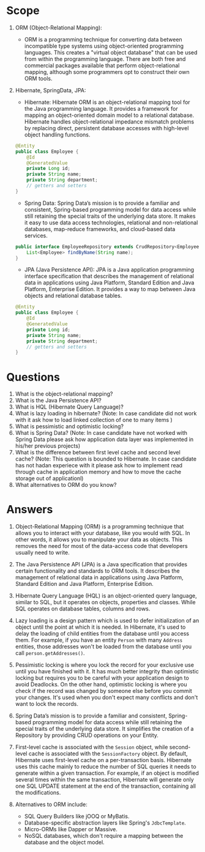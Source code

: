 # Scope
1. ORM (Object-Relational Mapping):
    - ORM is a programming technique for converting data between incompatible type systems using object-oriented programming languages. This creates a "virtual object database" that can be used from within the programming language. There are both free and commercial packages available that perform object-relational mapping, although some programmers opt to construct their own ORM tools.

2. Hibernate, SpringData, JPA:
    - Hibernate: Hibernate ORM is an object-relational mapping tool for the Java programming language. It provides a framework for mapping an object-oriented domain model to a relational database. Hibernate handles object-relational impedance mismatch problems by replacing direct, persistent database accesses with high-level object handling functions.

    ```java
    @Entity
    public class Employee {
        @Id
        @GeneratedValue
        private Long id;
        private String name;
        private String department;
        // getters and setters
    }
    ```

    - Spring Data: Spring Data’s mission is to provide a familiar and consistent, Spring-based programming model for data access while still retaining the special traits of the underlying data store. It makes it easy to use data access technologies, relational and non-relational databases, map-reduce frameworks, and cloud-based data services.

    ```java
    public interface EmployeeRepository extends CrudRepository<Employee, Long> {
        List<Employee> findByName(String name);
    }
    ```

    - JPA (Java Persistence API): JPA is a Java application programming interface specification that describes the management of relational data in applications using Java Platform, Standard Edition and Java Platform, Enterprise Edition. It provides a way to map between Java objects and relational database tables.

    ```java
    @Entity
    public class Employee {
        @Id
        @GeneratedValue
        private Long id;
        private String name;
        private String department;
        // getters and setters
    }
    ```
# Questions
1. What is the object-relational mapping?
2. What is the Java Persistence API?
3. What is HQL (Hibernate Query Language)?
4. What is lazy loading in hibernate? (Note: In case candidate did not work with it ask how to load linked collection of one to many items )
5. What is pessimistic and optimistic locking?
6. What is Spring Data? (Note: In case candidate have not worked with Spring Data please ask how application data layer was implemented in his/her  previous projects)
7. What is the difference between first level cache and second level cache? (Note: This question is bounded to Hibernate. In case candidate has not hadan experiece with it please ask how to implement read through cache in application memory and how to move the cache storage out of applicationl)
8. What alternatives to ORM do you know?
# Answers
1. Object-Relational Mapping (ORM) is a programming technique that allows you to interact with your database, like you would with SQL. In other words, it allows you to manipulate your data as objects. This removes the need for most of the data-access code that developers usually need to write.

2. The Java Persistence API (JPA) is a Java specification that provides certain functionality and standards to ORM tools. It describes the management of relational data in applications using Java Platform, Standard Edition and Java Platform, Enterprise Edition.

3. Hibernate Query Language (HQL) is an object-oriented query language, similar to SQL, but it operates on objects, properties and classes. While SQL operates on database tables, columns and rows.

4. Lazy loading is a design pattern which is used to defer initialization of an object until the point at which it is needed. In Hibernate, it's used to delay the loading of child entities from the database until you access them. For example, if you have an entity `Person` with many `Address` entities, those addresses won't be loaded from the database until you call `person.getAddresses()`.

5. Pessimistic locking is where you lock the record for your exclusive use until you have finished with it. It has much better integrity than optimistic locking but requires you to be careful with your application design to avoid Deadlocks. On the other hand, optimistic locking is where you check if the record was changed by someone else before you commit your changes. It's used when you don't expect many conflicts and don't want to lock the records.

6. Spring Data’s mission is to provide a familiar and consistent, Spring-based programming model for data access while still retaining the special traits of the underlying data store. It simplifies the creation of a Repository by providing CRUD operations on your Entity.

7. First-level cache is associated with the `Session` object, while second-level cache is associated with the `SessionFactory` object. By default, Hibernate uses first-level cache on a per-transaction basis. Hibernate uses this cache mainly to reduce the number of SQL queries it needs to generate within a given transaction. For example, if an object is modified several times within the same transaction, Hibernate will generate only one SQL UPDATE statement at the end of the transaction, containing all the modifications.

8. Alternatives to ORM include:
    - SQL Query Builders like jOOQ or MyBatis.
    - Database-specific abstraction layers like Spring's `JdbcTemplate`.
    - Micro-ORMs like Dapper or Massive.
    - NoSQL databases, which don't require a mapping between the database and the object model.